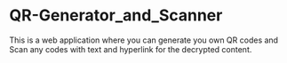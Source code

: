 # QR-Generator_and_Scanner

This is a web application where you can generate you own QR codes and Scan any codes with text and hyperlink for the decrypted content.
